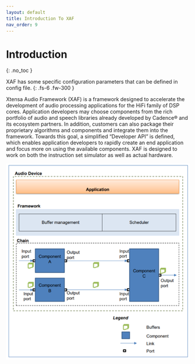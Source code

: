 ```yaml
---
layout: default
title: Introduction To XAF
nav_order: 9
---
```


# Introduction
{: .no_toc }


XAF has some specific configuration parameters that can be defined in config file.
{: .fs-6 .fw-300 }

Xtensa Audio Framework (XAF) is a framework designed to accelerate the development of audio
processing applications for the HiFi family of DSP cores. Application developers may choose
components from the rich portfolio of audio and speech libraries already developed by Cadence®
and its ecosystem partners. In addition, customers can also package their proprietary algorithms
and components and integrate them into the framework. Towards this goal, a simplified
“Developer API” is defined, which enables application developers to rapidly create an end
application and focus more on using the available components. XAF is designed to work on both
the instruction set simulator as well as actual hardware.

![](https://github.com/manjup-cadence/s3/blob/gh-pages/assets/images/xaf.PNG)

